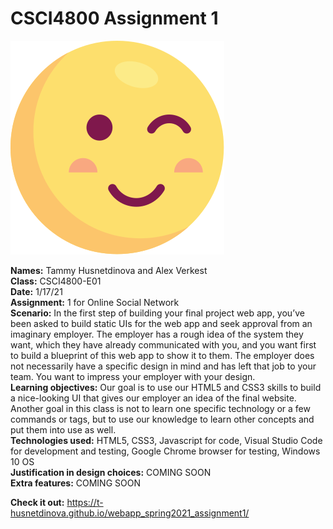 # CSCI4800 Assignment 1

![Screenshot](img/smol-wink.svg)

**Names:** Tammy Husnetdinova and Alex Verkest<br>
**Class:** CSCI4800-E01 <br>
**Date:** 1/17/21 <br>
**Assignment:** 1 for Online Social Network <br>
**Scenario:** In the first step of building your final project web app, you’ve been asked to build static UIs for the web app and seek approval from an imaginary employer. The employer has a rough idea of the system they want, which they have already communicated with you, and you want first to build a blueprint of this web app to show it to them. The employer does not necessarily have a specific design in mind and has left that job to your team. You want to impress your employer with your design. <br>
**Learning objectives:** Our goal is to use our HTML5 and CSS3 skills to build a nice-looking UI that gives our employer an idea of the final website. Another goal in this class is not to learn one specific technology or a few commands or tags, but to use our knowledge to learn other concepts and put them into use as well. <br>
**Technologies used:** HTML5, CSS3, Javascript for code, Visual Studio Code for development and testing, Google Chrome browser for testing, Windows 10 OS <br>
**Justification in design choices:** COMING SOON <br>
**Extra features:** COMING SOON <br>

**Check it out:** https://t-husnetdinova.github.io/webapp_spring2021_assignment1/ <br>
